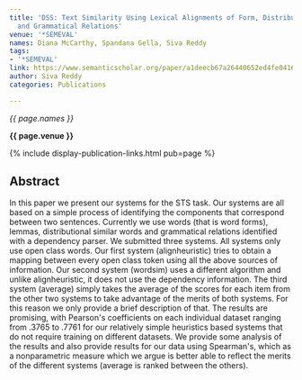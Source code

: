 ```yaml
---
title: 'DSS: Text Similarity Using Lexical Alignments of Form, Distributional Semantics
  and Grammatical Relations'
venue: '*SEMEVAL'
names: Diana McCarthy, Spandana Gella, Siva Reddy
tags:
- '*SEMEVAL'
link: https://www.semanticscholar.org/paper/a1deecb67a26440652ed4fe0416a26f6e51dc10a
author: Siva Reddy
categories: Publications

---
```


*{{ page.names }}*

**{{ page.venue }}**

{% include display-publication-links.html pub=page %}

## Abstract

In this paper we present our systems for the STS task. Our systems are all based on a simple process of identifying the components that correspond between two sentences. Currently we use words (that is word forms), lemmas, distributional similar words and grammatical relations identified with a dependency parser. We submitted three systems. All systems only use open class words. Our first system (alignheuristic) tries to obtain a mapping between every open class token using all the above sources of information. Our second system (wordsim) uses a different algorithm and unlike alignheuristic, it does not use the dependency information. The third system (average) simply takes the average of the scores for each item from the other two systems to take advantage of the merits of both systems. For this reason we only provide a brief description of that. The results are promising, with Pearson's coefficients on each individual dataset ranging from .3765 to .7761 for our relatively simple heuristics based systems that do not require training on different datasets. We provide some analysis of the results and also provide results for our data using Spearman's, which as a nonparametric measure which we argue is better able to reflect the merits of the different systems (average is ranked between the others).